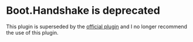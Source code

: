 # Boot.Handshake is deprecated

This plugin is superseded by the [official plugin](https://github.com/NuclearPowered/Reactor.Impostor) and I no longer recommend the use of this plugin. 

